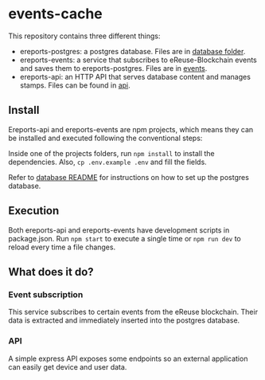 # events-cache

This repository contains three different things:

- ereports-postgres: a postgres database. Files are in [database folder](database).
- ereports-events: a service that subscribes to eReuse-Blockchain events and saves them to ereports-postgres. Files are in [events](events).
- ereports-api: an HTTP API that serves database content and manages stamps. Files can be found in [api](api).

## Install

Ereports-api and ereports-events are npm projects, which means they can be installed and executed following the conventional steps:

Inside one of the projects folders, run `npm install` to install the dependencies. Also, `cp .env.example .env` and fill the fields.

Refer to [database README](database/README.md) for instructions on how to set up the postgres database.

## Execution

Both ereports-api and ereports-events have development scripts in package.json.
Run `npm start` to execute a single time or `npm run dev` to reload every time a file changes.

## What does it do?

### Event subscription

This service subscribes to certain events from the eReuse blockchain. Their data is extracted and immediately inserted into the postgres database.

### API

A simple express API exposes some endpoints so an external application can easily get device and user data.
